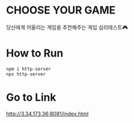 # CHOOSE YOUR GAME
당신에게 어울리는 게임을 추천해주는 게임 심리테스트🎮

# How to Run
```
npm i http-server
npx http-server
```

# Go to Link
http://3.34.173.36:8081/index.html
